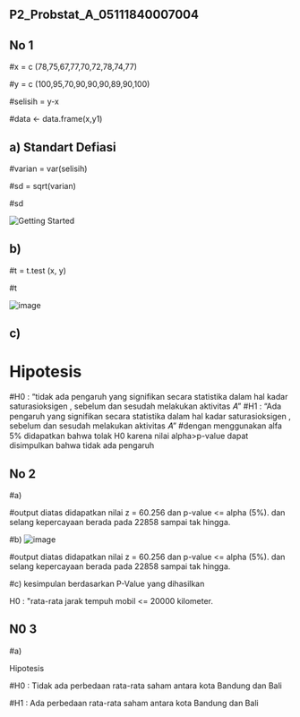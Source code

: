 ## P2_Probstat_A_05111840007004

## No 1

#x = c (78,75,67,77,70,72,78,74,77)

#y = c (100,95,70,90,90,90,89,90,100)

#selisih = y-x

#data <- data.frame(x,y1)

## a) Standart Defiasi

#varian = var(selisih)

#sd = sqrt(varian)

#sd

![Getting Started](https://user-images.githubusercontent.com/58022238/170868044-0d8fb33f-dca1-4e4b-801f-dd98095a81e7.png)


## b)

#t = t.test (x, y)

#t

![image](https://user-images.githubusercontent.com/58022238/170868173-ccbed65c-ed25-45e2-94ad-4d0530860c96.png)


## c)
# Hipotesis
#H0 : “tidak ada pengaruh yang signifikan secara statistika dalam hal kadar saturasioksigen , sebelum dan sesudah melakukan aktivitas 𝐴”
#H1 : “Ada pengaruh yang signifikan secara statistika dalam hal kadar saturasioksigen , sebelum dan sesudah melakukan aktivitas 𝐴”
#dengan menggunakan alfa 5% didapatkan bahwa tolak H0 karena nilai alpha>p-value dapat disimpulkan bahwa tidak ada pengaruh 


## No 2

#a)

#output diatas didapatkan nilai z = 60.256 dan p-value <= alpha (5%). dan selang kepercayaan berada pada 22858 sampai tak hingga.

#b)
![image](https://user-images.githubusercontent.com/58022238/170868631-b646c4c0-4755-4a29-914d-44c691b60023.png)

#output diatas didapatkan nilai z = 60.256 dan p-value <= alpha (5%). dan selang kepercayaan berada pada 22858 sampai tak hingga.

#c)
kesimpulan berdasarkan P-Value yang dihasilkan

H0 : "rata-rata jarak tempuh mobil <= 20000 kilometer.

## N0 3

#a) 

Hipotesis 

#H0 : Tidak ada perbedaan rata-rata saham antara kota Bandung dan Bali

#H1 : Ada perbedaan rata-rata saham antara kota Bandung dan Bali





